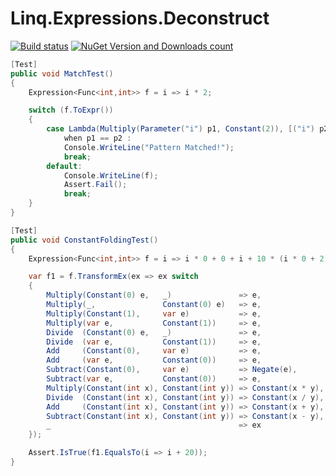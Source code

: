 ﻿# Linq.Expressions.Deconstruct


[![Build status](https://ci.appveyor.com/api/projects/status/j4dym9acp0i9aau0/branch/master?svg=true)](https://ci.appveyor.com/project/igor-tkachev/linq-expressions-deconstruct/branch/master) [![NuGet Version and Downloads count](https://buildstats.info/nuget/Linq.Expressions.Deconstruct)](https://www.nuget.org/packages/Linq.Expressions.Deconstruct/)


```c#
[Test]
public void MatchTest()
{
    Expression<Func<int,int>> f = i => i * 2;

    switch (f.ToExpr())
    {
        case Lambda(Multiply(Parameter("i") p1, Constant(2)), [("i") p2])
            when p1 == p2 :
            Console.WriteLine("Pattern Matched!");
            break;
        default:
            Console.WriteLine(f);
            Assert.Fail();
            break;
    }
}
```


```c#
[Test]
public void ConstantFoldingTest()
{
    Expression<Func<int,int>> f = i => i * 0 + 0 + i + 10 * (i * 0 + 2);

    var f1 = f.TransformEx(ex => ex switch
    {
        Multiply(Constant(0) e,   _)               => e,               // 0 * e => 0
        Multiply(_,               Constant(0) e)   => e,               // e * 0 => 0
        Multiply(Constant(1),     var e)           => e,               // 1 * e => e
        Multiply(var e,           Constant(1))     => e,               // e * 1 => e
        Divide  (Constant(0) e,   _)               => e,               // 0 / e => 0
        Divide  (var e,           Constant(1))     => e,               // e / 1 => e
        Add     (Constant(0),     var e)           => e,               // 0 + e => e
        Add     (var e,           Constant(0))     => e,               // e + 0 => e
        Subtract(Constant(0),     var e)           => Negate(e),       // 0 - e => -e
        Subtract(var e,           Constant(0))     => e,               // e - 0 => e
        Multiply(Constant(int x), Constant(int y)) => Constant(x * y), // x * y => e
        Divide  (Constant(int x), Constant(int y)) => Constant(x / y), // x / y => e
        Add     (Constant(int x), Constant(int y)) => Constant(x + y), // x + y => e
        Subtract(Constant(int x), Constant(int y)) => Constant(x - y), // x - y => e
        _                                          => ex
    });

    Assert.IsTrue(f1.EqualsTo(i => i + 20));
}
```

